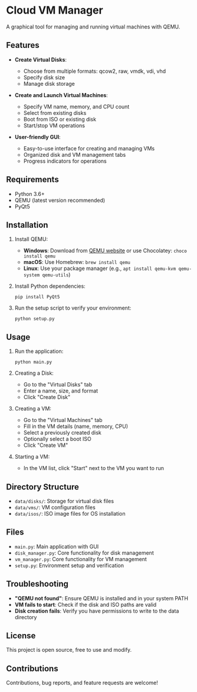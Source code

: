 # Cloud VM Manager

A graphical tool for managing and running virtual machines with QEMU.

## Features

- **Create Virtual Disks**:
  - Choose from multiple formats: qcow2, raw, vmdk, vdi, vhd
  - Specify disk size
  - Manage disk storage

- **Create and Launch Virtual Machines**:
  - Specify VM name, memory, and CPU count
  - Select from existing disks
  - Boot from ISO or existing disk
  - Start/stop VM operations

- **User-friendly GUI**:
  - Easy-to-use interface for creating and managing VMs
  - Organized disk and VM management tabs
  - Progress indicators for operations

## Requirements

- Python 3.6+
- QEMU (latest version recommended)
- PyQt5

## Installation

1. Install QEMU:
   - **Windows**: Download from [QEMU website](https://www.qemu.org/download/#windows) or use Chocolatey: `choco install qemu`
   - **macOS**: Use Homebrew: `brew install qemu`
   - **Linux**: Use your package manager (e.g., `apt install qemu-kvm qemu-system qemu-utils`)

2. Install Python dependencies:
   ```
   pip install PyQt5
   ```

3. Run the setup script to verify your environment:
   ```
   python setup.py
   ```

## Usage

1. Run the application:
   ```
   python main.py
   ```

2. Creating a Disk:
   - Go to the "Virtual Disks" tab
   - Enter a name, size, and format
   - Click "Create Disk"

3. Creating a VM:
   - Go to the "Virtual Machines" tab
   - Fill in the VM details (name, memory, CPU)
   - Select a previously created disk
   - Optionally select a boot ISO
   - Click "Create VM"

4. Starting a VM:
   - In the VM list, click "Start" next to the VM you want to run

## Directory Structure

- `data/disks/`: Storage for virtual disk files
- `data/vms/`: VM configuration files
- `data/isos/`: ISO image files for OS installation

## Files

- `main.py`: Main application with GUI
- `disk_manager.py`: Core functionality for disk management
- `vm_manager.py`: Core functionality for VM management
- `setup.py`: Environment setup and verification

## Troubleshooting

- **"QEMU not found"**: Ensure QEMU is installed and in your system PATH
- **VM fails to start**: Check if the disk and ISO paths are valid
- **Disk creation fails**: Verify you have permissions to write to the data directory

## License

This project is open source, free to use and modify.

## Contributions

Contributions, bug reports, and feature requests are welcome!
